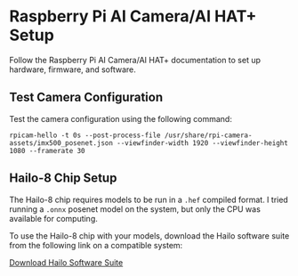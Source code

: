 # Raspberry Pi AI Camera/AI HAT+ Setup

Follow the Raspberry Pi AI Camera/AI HAT+ documentation to set up hardware, firmware, and software.

## Test Camera Configuration

Test the camera configuration using the following command:

  ```
  rpicam-hello -t 0s --post-process-file /usr/share/rpi-camera-assets/imx500_posenet.json --viewfinder-width 1920 --viewfinder-height 1080 --framerate 30

```
## Hailo-8 Chip Setup

The Hailo-8 chip requires models to be run in a `.hef` compiled format. I tried running a `.onnx` posenet model on the system, but only the CPU was available for computing.

To use the Hailo-8 chip with your models, download the Hailo software suite from the following link on a compatible system:

[Download Hailo Software Suite](https://hailo.ai/developer-zone/sof)
